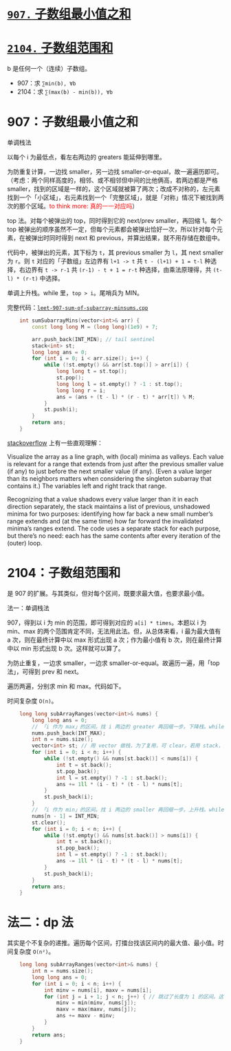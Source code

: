 # [`907.` 子数组最小值之和](https://leetcode.cn/problems/sum-of-subarray-minimums/)
# [`2104.` 子数组范围和](https://leetcode.cn/problems/sum-of-subarray-ranges/)

b 是任何一个（连续）子数组。
- 907：求 `∑min(b), ∀b`
- 2104：求 `∑(max(b) - min(b)), ∀b`

# 907：子数组最小值之和

单调栈法

以每个 i 为最低点，看左右两边的 greaters 能延伸到哪里。

为防重复计算，一边找 smaller，另一边找 smaller-or-equal，故一遍遍历即可。（考虑：两个同样高度的，相邻、或不相邻但中间的比他俩高，若两边都是严格 smaller，找到的区域是一样的，这个区域就被算了两次；改成不对称的，左元素找到一个「小区域」，右元素找到一个「完整区域」，就是「对称」情况下被找到两次的那个区域。<font color="red">to think more: 真的一一对应吗</font>）

top 法。对每个被弹出的 top，同时得到它的 next/prev smaller，再回缩 1。每个 top 被弹出的顺序虽然不一定，但每个元素都会被弹出恰好一次，所以针对每个元素，在被弹出时同时得到 next 和 previous，并算出结果，就不用存储在数组中。

代码中，被弹出的元素，其下标为 `t`，其 previous smaller 为 `l`，其 next smaller 为 `r`。则 `t` 对应的「子数组」左边界有 `l+1 -> t` 共 `t - (l+1) + 1 = t-l` 种选择，右边界有 `t -> r-1` 共 `(r-1) - t + 1 = r-t` 种选择，由乘法原理得，共 `(t-l) * (r-t)` 中选择。

单调上升栈。while 里，`top > i`。尾哨兵为 MIN。

完整代码：[`leet-907-sum-of-subarray-minsums.cpp`](code/leet-907-sum-of-subarray-minsums.cpp)

```cpp
    int sumSubarrayMins(vector<int>& arr) {
        const long long M = (long long)(1e9) + 7;

        arr.push_back(INT_MIN); // tail sentinel
        stack<int> st;
        long long ans = 0;
        for (int i = 0; i < arr.size(); i++) {
            while (!st.empty() && arr[st.top()] > arr[i]) {
                long long t = st.top();
                st.pop();
                long long l = st.empty() ? -1 : st.top();
                long long r = i;
                ans = (ans + (t - l) * (r - t) * arr[t]) % M;
            }
            st.push(i);
        }
        return ans;
    }
```

[stackoverflow](https://stackoverflow.com/questions/55780200/intuition-behind-using-a-monotonic-stack) 上有一些直观理解：

Visualize the array as a line graph, with (local) minima as valleys. Each value is relevant for a range that extends from just after the previous smaller value (if any) to just before the next smaller value (if any). (Even a value larger than its neighbors matters when considering the singleton subarray that contains it.) The variables left and right track that range.

Recognizing that a value shadows every value larger than it in each direction separately, the stack maintains a list of previous, unshadowed minima for two purposes: identifying how far back a new small number’s range extends and (at the same time) how far forward the invalidated minima’s ranges extend. The code uses a separate stack for each purpose, but there’s no need: each has the same contents after every iteration of the (outer) loop.

# 2104：子数组范围和

是 907 的扩展。与其类似，但对每个区间，既要求最大值，也要求最小值。

法一：单调栈法

907，得到以 i 为 min 的范围，即可得到对应的 `a[i] * times`。本题以 i 为 min、max 的两个范围肯定不同，无法用此法。但，从总体来看，i 最为最大值有 a 次，则在最终计算中以 max 形式出现 a 次；作为最小值有 b 次，则在最终计算中以 min 形式出现 b 次。这样就可以算了。

为防止重复，一边求 smaller，一边求 smaller-or-equal。故遍历一遍，用「top 法」，可得到 prev 和 next。

遍历两遍，分别求 min 和 max。代码如下。

时间复杂度 `O(n)`。

```cpp
    long long subArrayRanges(vector<int>& nums) {
        long long ans = 0;
        // 「i 作为 max」的区间。找 i 两边的 greater 再回缩一步。下降栈。while <。哨兵：max。
        nums.push_back(INT_MAX);
        int n = nums.size();
        vector<int> st; // 用 vector 做栈，为了复用，可 clear。若用 stack，则无 clear。
        for (int i = 0; i < n; i++) {
            while (!st.empty() && nums[st.back()] < nums[i]) {
                int t = st.back();
                st.pop_back();
                int l = st.empty() ? -1 : st.back();
                ans += 1ll * (i - t) * (t - l) * nums[t]; 
            }
            st.push_back(i);
        }
        // 「i 作为 min」的区间。找 i 两边的 smaller 再回缩一步。上升栈。while >。哨兵：min。
        nums[n - 1] = INT_MIN;
        st.clear();
        for (int i = 0; i < n; i++) {
            while (!st.empty() && nums[st.back()] > nums[i]) {
                int t = st.back();
                st.pop_back();
                int l = st.empty() ? -1 : st.back();
                ans -= 1ll * (i - t) * (t - l) * nums[t]; 
            }
            st.push_back(i);
        }
        return ans;
    }
```

# 法二：dp 法

其实是个不复杂的递推。遍历每个区间，打擂台找该区间内的最大值、最小值。时间复杂度 `O(n²)`。

```cpp
    long long subArrayRanges(vector<int>& nums) {
        int n = nums.size();
        long long ans = 0;
        for (int i = 0; i < n; i++) {
            int minv = nums[i], maxv = nums[i];
            for (int j = i + 1; j < n; j++) { // 跳过了长度为 1 的区间。这样的区间的「范围」是 0，对结果无贡献。
                minv = min(minv, nums[j]);
                maxv = max(maxv, nums[j]);
                ans += maxv - minv;
            }
        }
        return ans;
    }
```